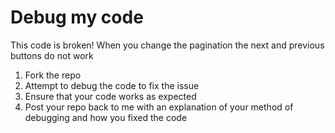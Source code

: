 # Debug my code
 

This code is broken! When you change the pagination the next and previous buttons do not work
1. Fork the repo 
2. Attempt to debug the code to fix the issue
3. Ensure that your code works as expected
4. Post your repo back to me with an explanation of your method of debugging and how you fixed the code

